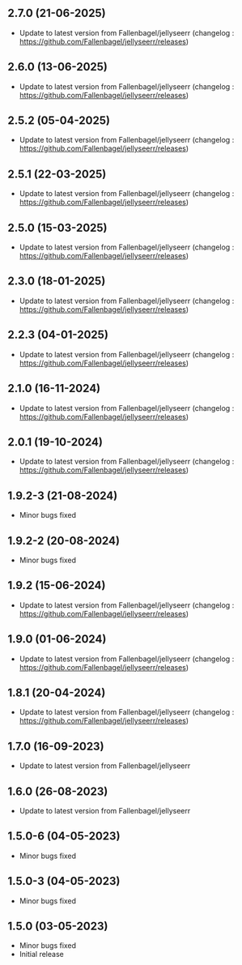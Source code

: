 
## 2.7.0 (21-06-2025)
- Update to latest version from Fallenbagel/jellyseerr (changelog : https://github.com/Fallenbagel/jellyseerr/releases)

## 2.6.0 (13-06-2025)
- Update to latest version from Fallenbagel/jellyseerr (changelog : https://github.com/Fallenbagel/jellyseerr/releases)

## 2.5.2 (05-04-2025)
- Update to latest version from Fallenbagel/jellyseerr (changelog : https://github.com/Fallenbagel/jellyseerr/releases)

## 2.5.1 (22-03-2025)
- Update to latest version from Fallenbagel/jellyseerr (changelog : https://github.com/Fallenbagel/jellyseerr/releases)

## 2.5.0 (15-03-2025)
- Update to latest version from Fallenbagel/jellyseerr (changelog : https://github.com/Fallenbagel/jellyseerr/releases)

## 2.3.0 (18-01-2025)
- Update to latest version from Fallenbagel/jellyseerr (changelog : https://github.com/Fallenbagel/jellyseerr/releases)

## 2.2.3 (04-01-2025)
- Update to latest version from Fallenbagel/jellyseerr (changelog : https://github.com/Fallenbagel/jellyseerr/releases)

## 2.1.0 (16-11-2024)
- Update to latest version from Fallenbagel/jellyseerr (changelog : https://github.com/Fallenbagel/jellyseerr/releases)

## 2.0.1 (19-10-2024)
- Update to latest version from Fallenbagel/jellyseerr (changelog : https://github.com/Fallenbagel/jellyseerr/releases)
## 1.9.2-3 (21-08-2024)
- Minor bugs fixed
## 1.9.2-2 (20-08-2024)

- Minor bugs fixed

## 1.9.2 (15-06-2024)
- Update to latest version from Fallenbagel/jellyseerr (changelog : https://github.com/Fallenbagel/jellyseerr/releases)

## 1.9.0 (01-06-2024)
- Update to latest version from Fallenbagel/jellyseerr (changelog : https://github.com/Fallenbagel/jellyseerr/releases)

## 1.8.1 (20-04-2024)
- Update to latest version from Fallenbagel/jellyseerr (changelog : https://github.com/Fallenbagel/jellyseerr/releases)

## 1.7.0 (16-09-2023)

- Update to latest version from Fallenbagel/jellyseerr

## 1.6.0 (26-08-2023)

- Update to latest version from Fallenbagel/jellyseerr

## 1.5.0-6 (04-05-2023)

- Minor bugs fixed

## 1.5.0-3 (04-05-2023)

- Minor bugs fixed

## 1.5.0 (03-05-2023)

- Minor bugs fixed
- Initial release
